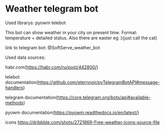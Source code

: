 # Weather telegram bot
Used librarys:
pyowm
telebot

This bot can show weather in your city on present time. Format: temperature + detailed status.
Also there are easter eg :)(just call the cat)

link to telegram bot: @SoftServe_weather_bot

Used data sources:

habr.com(https://habr.com/ru/post/442800/)

telebot documentation(https://github.com/eternnoir/pyTelegramBotAPI#message-handlers)

telegram documentation(https://core.telegram.org/bots/api#available-methods)

pyowm documentation(https://pyowm.readthedocs.io/en/latest/)

icons https://dribbble.com/shots/2721869-Free-weather-icons-source-file

